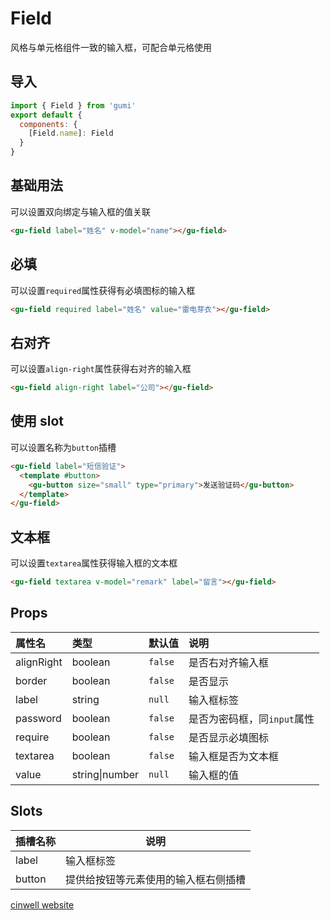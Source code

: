 # Field

风格与单元格组件一致的输入框，可配合单元格使用

<div class="mdoc">
<div class="mdoc-main">

## 导入

```js
import { Field } from 'gumi'
export default {
  components: {
    [Field.name]: Field
  }
}
```

## 基础用法

可以设置双向绑定与输入框的值关联

```html
<gu-field label="姓名" v-model="name"></gu-field>
```

## 必填

可以设置`required`属性获得有必填图标的输入框

```html
<gu-field required label="姓名" value="雷电芽衣"></gu-field>
```

## 右对齐

可以设置`align-right`属性获得右对齐的输入框

```html
<gu-field align-right label="公司"></gu-field>
```

## 使用 slot

可以设置名称为`button`插槽

```html
<gu-field label="短信验证">
  <template #button>
    <gu-button size="small" type="primary">发送验证码</gu-button>
  </template>
</gu-field>
```

## 文本框

可以设置`textarea`属性获得输入框的文本框

```html
<gu-field textarea v-model="remark" label="留言"></gu-field>
```

## Props

| 属性名     | 类型           | 默认值  | 说明                        |
| :--------- | :------------- | :------ | :-------------------------- |
| alignRight | boolean        | `false` | 是否右对齐输入框            |
| border     | boolean        | `false` | 是否显示                    |
| label      | string         | `null`  | 输入框标签                  |
| password   | boolean        | `false` | 是否为密码框，同`input`属性 |
| require    | boolean        | `false` | 是否显示必填图标            |
| textarea   | boolean        | `false` | 输入框是否为文本框          |
| value      | string\|number | `null`  | 输入框的值                  |

## Slots

| 插槽名称 | 说明                                 |
| -------- | ------------------------------------ |
| label    | 输入框标签                           |
| button   | 提供给按钮等元素使用的输入框右侧插槽 |

</div>

<div class="mdoc-section">

[cinwell website](https://www.zdxhyangyan.cn/github/gumi/site/#/senior/field ':include :type=iframe frameborder=no')

</div>

</div>

